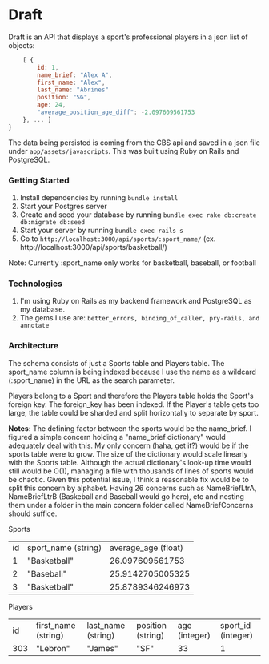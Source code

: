 # Draft

Draft is an API that displays a sport's professional players in a json list of objects:

```js
    [ { 
        id: 1,
        name_brief: "Alex A",
        first_name: "Alex", 
        last_name: "Abrines"
        position: "SG",
        age: 24,
        "average_position_age_diff": -2.097609561753
    }, ... ] 
} 
```

The data being persisted is coming from the CBS api and saved in a json file under `app/assets/javascripts`. This was built using Ruby on Rails and PostgreSQL.

### Getting Started

1. Install dependencies by running `bundle install`
2. Start your Postgres server
2. Create and seed your database by running `bundle exec rake db:create db:migrate db:seed`
3. Start your server by running `bundle exec rails s`
4. Go to `http://localhost:3000/api/sports/:sport_name/` (ex. http://localhost:3000/api/sports/basketball/)

Note: Currently :sport_name only works for basketball, baseball, or football

### Technologies

1. I'm using Ruby on Rails as my backend framework and PostgreSQL as my database.
2. The gems I use are: `better_errors, binding_of_caller, pry-rails, and annotate`


### Architecture

The schema consists of just a Sports table and Players table. The sport_name column is being indexed because I use the name as a wildcard (:sport_name) in the URL as the search parameter.

Players belong to a Sport and therefore the Players table holds the Sport's foreign key. The foreign_key has been indexed. If the Player's table gets too large, the table could be sharded and split horizontally to separate by sport.

**Notes:** The defining factor between the sports would be the name_brief. I figured a simple concern holding a "name_brief dictionary" would adequately deal with this. My only concern (haha, get it?) would be if the sports table were to grow. The size of the dictionary would scale linearly with the Sports table. Although the actual dictionary's look-up time would still would be O(1), managing a file with thousands of lines of sports would be chaotic. Given this potential issue, I think a reasonable fix would be to split this concern by alphabet. Having 26 concerns such as NameBriefLtrA, NameBriefLtrB (Baskeball and Baseball would go here), etc and nesting them under a folder in the main concern folder called NameBriefConcerns should suffice.

Sports
<table>
  <tr>
    <td>id</td>
    <td>sport_name (string)</td>
    <td>average_age (float)</td>
  </tr>
  <tr>
    <td>1</td>
    <td>"Basketball"</td>
    <td>26.097609561753</td>
  </tr>
  <tr>
    <td>2</td>
    <td>"Baseball"</td>
    <td>25.9142705005325</td>
  </tr>
  <tr>
    <td>3</td>
    <td>"Basketball"</td>
    <td>25.8789346246973</td>
  </tr>
</table>

Players
<table>
  <tr>
    <td>id</td>
    <td>first_name (string)</td>
    <td>last_name (string)</td>
    <td>position (string)</td>
    <td>age (integer)</td>
    <td>sport_id (integer)</td>
  </tr>
  <tr>
    <td>303</td>
    <td>"Lebron"</td>
    <td>"James"</td>
    <td>"SF"</td>
    <td>33</td>
    <td>1</td>
  </tr>
</table>
